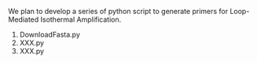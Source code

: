 We plan to develop a series of python script to generate primers for Loop-Mediated Isothermal Amplification.
1. DownloadFasta.py
2. XXX.py
3. XXX.py
